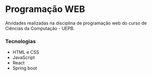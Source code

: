 # Programação WEB
Atvidades realizadas na disciplina de programação web do curso de Ciências da Computação - UEPB.

### Tecnologias
- HTML e CSS
- JavaScript
- React
- Spring boot